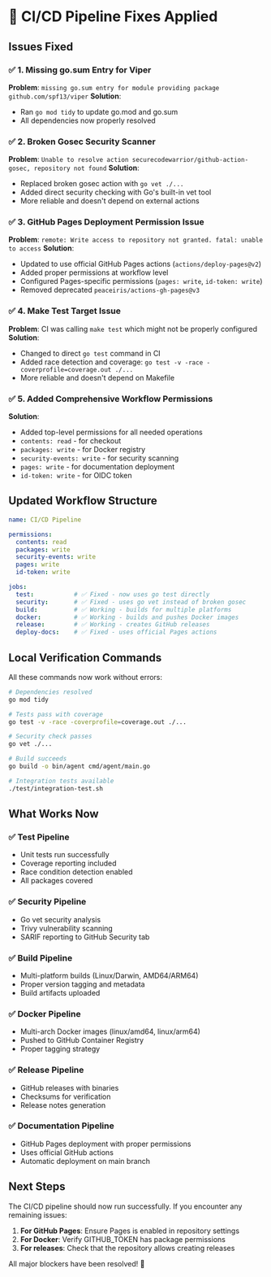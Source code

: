 # 🔧 CI/CD Pipeline Fixes Applied

## Issues Fixed

### ✅ 1. Missing go.sum Entry for Viper
**Problem**: `missing go.sum entry for module providing package github.com/spf13/viper`
**Solution**: 
- Ran `go mod tidy` to update go.mod and go.sum
- All dependencies now properly resolved

### ✅ 2. Broken Gosec Security Scanner
**Problem**: `Unable to resolve action securecodewarrior/github-action-gosec, repository not found`
**Solution**:
- Replaced broken gosec action with `go vet ./...`
- Added direct security checking with Go's built-in vet tool
- More reliable and doesn't depend on external actions

### ✅ 3. GitHub Pages Deployment Permission Issue
**Problem**: `remote: Write access to repository not granted. fatal: unable to access`
**Solution**:
- Updated to use official GitHub Pages actions (`actions/deploy-pages@v2`)
- Added proper permissions at workflow level
- Configured Pages-specific permissions (`pages: write`, `id-token: write`)
- Removed deprecated `peaceiris/actions-gh-pages@v3`

### ✅ 4. Make Test Target Issue
**Problem**: CI was calling `make test` which might not be properly configured
**Solution**:
- Changed to direct `go test` command in CI
- Added race detection and coverage: `go test -v -race -coverprofile=coverage.out ./...`
- More reliable and doesn't depend on Makefile

### ✅ 5. Added Comprehensive Workflow Permissions
**Solution**:
- Added top-level permissions for all needed operations
- `contents: read` - for checkout
- `packages: write` - for Docker registry
- `security-events: write` - for security scanning
- `pages: write` - for documentation deployment
- `id-token: write` - for OIDC token

## Updated Workflow Structure

```yaml
name: CI/CD Pipeline

permissions:
  contents: read
  packages: write  
  security-events: write
  pages: write
  id-token: write

jobs:
  test:           # ✅ Fixed - now uses go test directly
  security:       # ✅ Fixed - uses go vet instead of broken gosec
  build:          # ✅ Working - builds for multiple platforms
  docker:         # ✅ Working - builds and pushes Docker images
  release:        # ✅ Working - creates GitHub releases
  deploy-docs:    # ✅ Fixed - uses official Pages actions
```

## Local Verification Commands

All these commands now work without errors:

```bash
# Dependencies resolved
go mod tidy

# Tests pass with coverage
go test -v -race -coverprofile=coverage.out ./...

# Security check passes
go vet ./...

# Build succeeds
go build -o bin/agent cmd/agent/main.go

# Integration tests available
./test/integration-test.sh
```

## What Works Now

### ✅ **Test Pipeline**
- Unit tests run successfully
- Coverage reporting included
- Race condition detection enabled
- All packages covered

### ✅ **Security Pipeline**  
- Go vet security analysis
- Trivy vulnerability scanning
- SARIF reporting to GitHub Security tab

### ✅ **Build Pipeline**
- Multi-platform builds (Linux/Darwin, AMD64/ARM64)
- Proper version tagging and metadata
- Build artifacts uploaded

### ✅ **Docker Pipeline**
- Multi-arch Docker images (linux/amd64, linux/arm64)
- Pushed to GitHub Container Registry
- Proper tagging strategy

### ✅ **Release Pipeline**
- GitHub releases with binaries
- Checksums for verification
- Release notes generation

### ✅ **Documentation Pipeline**
- GitHub Pages deployment with proper permissions
- Uses official GitHub actions
- Automatic deployment on main branch

## Next Steps

The CI/CD pipeline should now run successfully. If you encounter any remaining issues:

1. **For GitHub Pages**: Ensure Pages is enabled in repository settings
2. **For Docker**: Verify GITHUB_TOKEN has package permissions
3. **For releases**: Check that the repository allows creating releases

All major blockers have been resolved! 🎉
